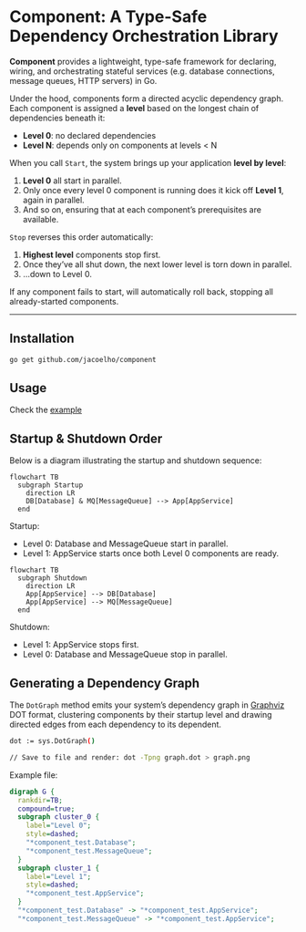 # Component: A Type-Safe Dependency Orchestration Library

**Component** provides a lightweight, type-safe framework for declaring, wiring, and orchestrating stateful services (e.g. database connections, message queues, HTTP servers) in Go.

Under the hood, components form a directed acyclic dependency graph. Each component is assigned a **level** based on the longest chain of dependencies beneath it:

- **Level 0**: no declared dependencies
- **Level N**: depends only on components at levels < N

When you call `Start`, the system brings up your application **level by level**:

1. **Level 0** all start in parallel.
2. Only once every level 0 component is running does it kick off **Level 1**, again in parallel.
3. And so on, ensuring that at each component’s prerequisites are available.

`Stop` reverses this order automatically:

1. **Highest level** components stop first.
2. Once they’ve all shut down, the next lower level is torn down in parallel.
3. …down to Level 0.

If any component fails to start, will automatically roll back, stopping all already-started components.

---

## Installation

```bash
go get github.com/jacoelho/component
```

## Usage

Check the [example](./example_test.go)

## Startup & Shutdown Order

Below is a diagram illustrating the startup and shutdown sequence:

```mermaid
flowchart TB
  subgraph Startup
    direction LR
    DB[Database] & MQ[MessageQueue] --> App[AppService]
  end
``` 

Startup:
- Level 0: Database and MessageQueue start in parallel. 
- Level 1: AppService starts once both Level 0 components are ready.



```mermaid
flowchart TB
  subgraph Shutdown
    direction LR
    App[AppService] --> DB[Database]
    App[AppService] --> MQ[MessageQueue]
  end
```

Shutdown:
- Level 1: AppService stops first.
- Level 0: Database and MessageQueue stop in parallel.

## Generating a Dependency Graph

The `DotGraph` method emits your system’s dependency graph in [Graphviz](https://graphviz.org/) DOT format, clustering components by their startup level and drawing directed edges from each dependency to its dependent.

```bash
dot := sys.DotGraph()

// Save to file and render: dot -Tpng graph.dot > graph.png
```

Example file:

```dot
digraph G {
  rankdir=TB;
  compound=true;
  subgraph cluster_0 {
    label="Level 0";
    style=dashed;
    "*component_test.Database";
    "*component_test.MessageQueue";
  }
  subgraph cluster_1 {
    label="Level 1";
    style=dashed;
    "*component_test.AppService";
  }
  "*component_test.Database" -> "*component_test.AppService";
  "*component_test.MessageQueue" -> "*component_test.AppService";
```